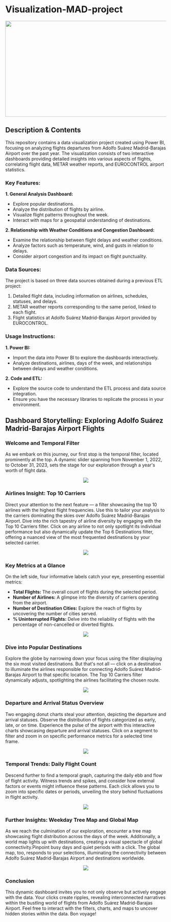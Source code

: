# Visualization-MAD-project
<p align="center">
  <img width="1000" height="300" src="https://github.com/arromeral/Visualization-MAD-project/assets/138980560/92d57008-3786-48a3-aa5d-2a64b90d1f03">
</p>

## Description & Contents
This repository contains a data visualization project created using Power BI, focusing on analyzing flights departures from Adolfo Suárez Madrid-Barajas Airport over the past year. The visualization consists of two interactive dashboards providing detailed insights into various aspects of flights, correlating flight data, METAR weather reports, and EUROCONTROL airport statistics.

### Key Features:
**1. General Analysis Dashboard:**

  - Explore popular destinations.
  - Analyze the distribution of flights by airline.
  - Visualize flight patterns throughout the week.
  - Interact with maps for a geospatial understanding of destinations.
    
**2. Relationship with Weather Conditions and Congestion Dashboard:**

  - Examine the relationship between flight delays and weather conditions.
  - Analyze factors such as temperature, wind, and gusts in relation to delays.
  - Consider airport congestion and its impact on flight punctuality.

### Data Sources:
The project is based on three data sources obtained during a previous ETL project:

1. Detailed flight data, including information on airlines, schedules, statuses, and delays.
2. METAR weather reports corresponding to the same period, linked to each flight.
3. Flight statistics at Adolfo Suárez Madrid-Barajas Airport provided by EUROCONTROL.
   
### Usage Instructions:
**1. Power BI:**

  - Import the data into Power BI to explore the dashboards interactively.
  - Analyze destinations, airlines, days of the week, and relationships between delays and weather conditions.
     
**2. Code and ETL:**
  - Explore the source code to understand the ETL process and data source integration.
  - Ensure you have the necessary libraries to replicate the process in your environment.

## Dashboard Storytelling: Exploring Adolfo Suárez Madrid-Barajas Airport Flights
### Welcome and Temporal Filter
As we embark on this journey, our first stop is the temporal filter, located prominently at the top. A dynamic slider spanning from November 1, 2022, to October 31, 2023, sets the stage for our exploration through a year's worth of flight data.
<p align="center">
  <img src="https://github.com/arromeral/Visualization-MAD-project/assets/138980560/a0961b5d-014a-445a-95d6-3156f70169a4">
</p>

### Airlines Insight: Top 10 Carriers
Direct your attention to the next feature — a filter showcasing the top 10 airlines with the highest flight frequencies. Use this to tailor your analysis to the carriers dominating the skies over Adolfo Suárez Madrid-Barajas Airport. Dive into the rich tapestry of airline diversity by engaging with the Top 10 Carriers filter. Click on any airline to not only spotlight its individual performance but also dynamically update the Top 6 Destinations filter, offering a nuanced view of the most frequented destinations by your selected carrier.
<p align="center">
  <img src="https://github.com/arromeral/Visualization-MAD-project/assets/138980560/80c1ee9b-c03f-4526-a8d6-c3dd40824fc1">
</p>


### Key Metrics at a Glance
On the left side, four informative labels catch your eye, presenting essential metrics:

- **Total Flights:** The overall count of flights during the selected period.
- **Number of Airlines:** A glimpse into the diversity of carriers operating from the airport.
- **Number of Destination Cities:** Explore the reach of flights by uncovering the number of cities served.
- **% Uninterrupted Flights:** Delve into the reliability of flights with the percentage of non-cancelled or diverted flights.
<p align="center">
  <img src="https://github.com/arromeral/Visualization-MAD-project/assets/138980560/c2d960ce-406b-45c4-ae8c-3187a38107ea">
</p>

### Dive into Popular Destinations
Explore the globe by narrowing down your focus using the filter displaying the six most visited destinations. But that's not all — click on a destination to illuminate the airlines responsible for connecting Adolfo Suárez Madrid-Barajas Airport to that specific location. The Top 10 Carriers filter dynamically adjusts, spotlighting the airlines facilitating the chosen route.
<p align="center">
  <img src="https://github.com/arromeral/Visualization-MAD-project/assets/138980560/d77b5eb7-a27e-41a6-969a-f288d4e04e3d">
</p>

### Departure and Arrival Status Overview
Two engaging donut charts steal your attention, depicting the departure and arrival statuses. Observe the distribution of flights categorized as early, late, or on time. Experience the pulse of the airport with this interactive charts showcasing departure and arrival statuses. Click on a segment to filter and zoom in on specific performance metrics for a selected time frame.
<p align="center">
  <img src="https://github.com/arromeral/Visualization-MAD-project/assets/138980560/682c3c1a-edea-45e0-a482-58b8bd090b61">
</p>

### Temporal Trends: Daily Flight Count
Descend further to find a temporal graph, capturing the daily ebb and flow of flight activity. Witness trends and spikes, and consider how external factors or events might influence these patterns. Each click allows you to zoom into specific dates or periods, unveiling the story behind fluctuations in flight activity.
<p align="center">
  <img src="https://github.com/arromeral/Visualization-MAD-project/assets/138980560/da4c16c2-35a0-4466-85fa-ab1a20961ebb">
</p>


### Further Insights: Weekday Tree Map and Global Map
As we reach the culmination of our exploration, encounter a tree map showcasing flight distribution across the days of the week. Additionally, a world map lights up with destinations, creating a visual spectacle of global connectivity.Pinpoint busy days and quiet periods with a click. The global map, too, responds to your selections, illuminating the connectivity between Adolfo Suárez Madrid-Barajas Airport and destinations worldwide.
<p align="center">
  <img src="https://github.com/arromeral/Visualization-MAD-project/assets/138980560/31357fbf-0818-4443-9313-2f0582da94d8">
</p>

### Conclusion
This dynamic dashboard invites you to not only observe but actively engage with the data. Your clicks create ripples, revealing interconnected narratives within the bustling world of flights from Adolfo Suárez Madrid-Barajas Airport. Feel free to interact with the filters, charts, and maps to uncover hidden stories within the data. Bon voyage!
